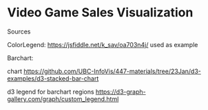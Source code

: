 # Video Game Sales Visualization
Sources

ColorLegend:
 https://jsfiddle.net/k_sav/oa703n4j/   used as example

Barchart:

chart 
https://github.com/UBC-InfoVis/447-materials/tree/23Jan/d3-examples/d3-stacked-bar-chart


d3 legend for barchart regions
https://d3-graph-gallery.com/graph/custom_legend.html